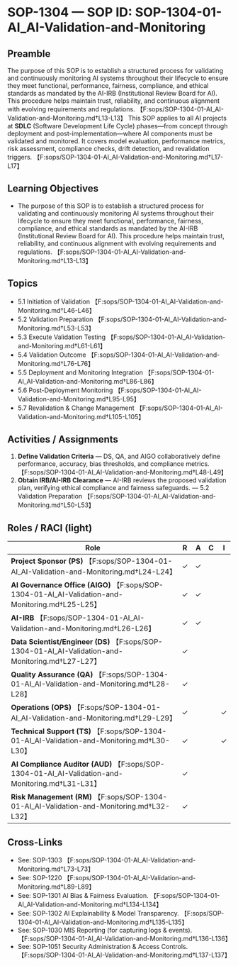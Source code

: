 # SOP-1304 — SOP ID: SOP-1304-01-AI\_AI-Validation-and-Monitoring

## Preamble
The purpose of this SOP is to establish a structured process for validating and continuously monitoring AI systems throughout their lifecycle to ensure they meet functional, performance, fairness, compliance, and ethical standards as mandated by the AI-IRB (Institutional Review Board for AI). This procedure helps maintain trust, reliability, and continuous alignment with evolving requirements and regulations. 【F:sops/SOP-1304-01-AI_AI-Validation-and-Monitoring.md†L13-L13】
This SOP applies to all AI projects at **SDLC** (Software Development Life Cycle) phases—from concept through deployment and post-implementation—where AI components must be validated and monitored. It covers model evaluation, performance metrics, risk assessment, compliance checks, drift detection, and revalidation triggers. 【F:sops/SOP-1304-01-AI_AI-Validation-and-Monitoring.md†L17-L17】

## Learning Objectives
- The purpose of this SOP is to establish a structured process for validating and continuously monitoring AI systems throughout their lifecycle to ensure they meet functional, performance, fairness, compliance, and ethical standards as mandated by the AI-IRB (Institutional Review Board for AI). This procedure helps maintain trust, reliability, and continuous alignment with evolving requirements and regulations. 【F:sops/SOP-1304-01-AI_AI-Validation-and-Monitoring.md†L13-L13】

## Topics
- 5.1 Initiation of Validation 【F:sops/SOP-1304-01-AI_AI-Validation-and-Monitoring.md†L46-L46】
- 5.2 Validation Preparation 【F:sops/SOP-1304-01-AI_AI-Validation-and-Monitoring.md†L53-L53】
- 5.3 Execute Validation Testing 【F:sops/SOP-1304-01-AI_AI-Validation-and-Monitoring.md†L61-L61】
- 5.4 Validation Outcome 【F:sops/SOP-1304-01-AI_AI-Validation-and-Monitoring.md†L76-L76】
- 5.5 Deployment and Monitoring Integration 【F:sops/SOP-1304-01-AI_AI-Validation-and-Monitoring.md†L86-L86】
- 5.6 Post-Deployment Monitoring 【F:sops/SOP-1304-01-AI_AI-Validation-and-Monitoring.md†L95-L95】
- 5.7 Revalidation & Change Management 【F:sops/SOP-1304-01-AI_AI-Validation-and-Monitoring.md†L105-L105】

## Activities / Assignments
1) **Define Validation Criteria** — DS, QA, and AIGO collaboratively define performance, accuracy, bias thresholds, and compliance metrics. 【F:sops/SOP-1304-01-AI_AI-Validation-and-Monitoring.md†L48-L49】
2) **Obtain IRB/AI-IRB Clearance** — AI-IRB reviews the proposed validation plan, verifying ethical compliance and fairness safeguards. — 5.2 Validation Preparation 【F:sops/SOP-1304-01-AI_AI-Validation-and-Monitoring.md†L50-L53】

## Roles / RACI (light)
| Role | R | A | C | I |
|---|---|---|---|---|
| **Project Sponsor (PS)** 【F:sops/SOP-1304-01-AI_AI-Validation-and-Monitoring.md†L24-L24】 | ✓ | ✓ |  |  |
| **AI Governance Office (AIGO)** 【F:sops/SOP-1304-01-AI_AI-Validation-and-Monitoring.md†L25-L25】 | ✓ | ✓ |  |  |
| **AI-IRB** 【F:sops/SOP-1304-01-AI_AI-Validation-and-Monitoring.md†L26-L26】 | ✓ | ✓ |  |  |
| **Data Scientist/Engineer (DS)** 【F:sops/SOP-1304-01-AI_AI-Validation-and-Monitoring.md†L27-L27】 | ✓ |  |  |  |
| **Quality Assurance (QA)** 【F:sops/SOP-1304-01-AI_AI-Validation-and-Monitoring.md†L28-L28】 | ✓ |  |  |  |
| **Operations (OPS)** 【F:sops/SOP-1304-01-AI_AI-Validation-and-Monitoring.md†L29-L29】 | ✓ |  |  | ✓ |
| **Technical Support (TS)** 【F:sops/SOP-1304-01-AI_AI-Validation-and-Monitoring.md†L30-L30】 | ✓ |  |  | ✓ |
| **AI Compliance Auditor (AUD)** 【F:sops/SOP-1304-01-AI_AI-Validation-and-Monitoring.md†L31-L31】 | ✓ |  |  |  |
| **Risk Management (RM)** 【F:sops/SOP-1304-01-AI_AI-Validation-and-Monitoring.md†L32-L32】 | ✓ |  |  |  |

## Cross-Links
- See: SOP-1303 【F:sops/SOP-1304-01-AI_AI-Validation-and-Monitoring.md†L73-L73】
- See: SOP-1220 【F:sops/SOP-1304-01-AI_AI-Validation-and-Monitoring.md†L89-L89】
- See: SOP-1301 AI Bias & Fairness Evaluation. 【F:sops/SOP-1304-01-AI_AI-Validation-and-Monitoring.md†L134-L134】
- See: SOP-1302 AI Explainability & Model Transparency. 【F:sops/SOP-1304-01-AI_AI-Validation-and-Monitoring.md†L135-L135】
- See: SOP-1030 MIS Reporting (for capturing logs & events). 【F:sops/SOP-1304-01-AI_AI-Validation-and-Monitoring.md†L136-L136】
- See: SOP-1051 Security Administration & Access Controls. 【F:sops/SOP-1304-01-AI_AI-Validation-and-Monitoring.md†L137-L137】
